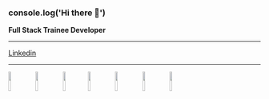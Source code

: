 ### console.log('Hi there 👋')

**Full Stack Trainee Developer**
_______
[Linkedin](https://www.linkedin.com/in/nicol%C3%A1s-mauber-a996121b9/)
_______
<img src="https://upload.wikimedia.org/wikipedia/commons/thumb/4/47/React.svg/1200px-React.svg.png" width="10%"></img>
<img src="https://upload.wikimedia.org/wikipedia/commons/thumb/9/99/Unofficial_JavaScript_logo_2.svg/1200px-Unofficial_JavaScript_logo_2.svg.png" width="10%"></img>
<img src="https://seeklogo.com/images/C/c-sharp-c-logo-02F17714BA-seeklogo.com.png" width="10%"></img><img src="https://upload.wikimedia.org/wikipedia/commons/thumb/b/b2/Bootstrap_logo.svg/1200px-Bootstrap_logo.svg.png)" width="10%"></img>
<img src="https://cdn-icons-png.flaticon.com/512/919/919826.png" width="10%"></img>
<img src="https://upload.wikimedia.org/wikipedia/commons/thumb/6/61/HTML5_logo_and_wordmark.svg/1200px-HTML5_logo_and_wordmark.svg.png" width="10%"></img>
<img src="https://www.stonebranch.com/integration-hub/media/3c/64/66/1636642258/Stonebranch_SQL_Vendor_Product_Logo.svg" width="10%"></img>
  





